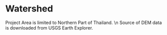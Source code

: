 # Watershed
Project Area is limited to Northern Part of Thailand. \n
Source of DEM data is downloaded from USGS Earth Explorer.
